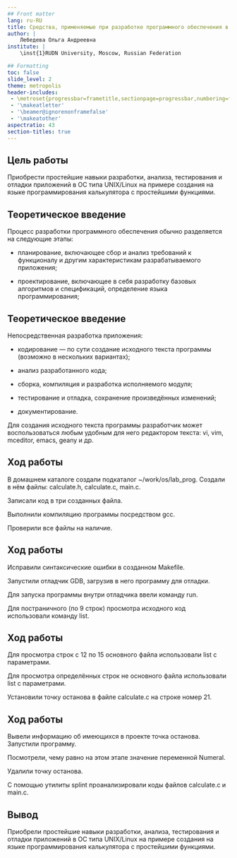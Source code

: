 ```yaml
---
## Front matter
lang: ru-RU
title: Средства, применяемые при разработке программного обеспечения в ОС типа UNIX/Linux
author: |
	Лебедева Ольга Андреевна
institute: |
	\inst{1}RUDN University, Moscow, Russian Federation

## Formatting
toc: false
slide_level: 2
theme: metropolis
header-includes: 
 - \metroset{progressbar=frametitle,sectionpage=progressbar,numbering=fraction}
 - '\makeatletter'
 - '\beamer@ignorenonframefalse'
 - '\makeatother'
aspectratio: 43
section-titles: true
---
```


## Цель работы 

Приобрести простейшие навыки разработки, анализа, тестирования и отладки приложений в ОС типа UNIX/Linux на примере создания на языке программирования калькулятора с простейшими функциями.

## Теоретическое введение

Процесс разработки программного обеспечения обычно разделяется на следующие
этапы:

- планирование, включающее сбор и анализ требований к функционалу и другим характеристикам разрабатываемого приложения;

- проектирование, включающее в себя разработку базовых алгоритмов и спецификаций, определение языка программирования;

## Теоретическое введение

Непосредственная разработка приложения:

- кодирование — по сути создание исходного текста программы (возможно
в нескольких вариантах);

- анализ разработанного кода;

- сборка, компиляция и разработка исполняемого модуля;

- тестирование и отладка, сохранение произведённых изменений;

- документирование.

Для создания исходного текста программы разработчик может воспользоваться любым удобным для него редактором текста: vi, vim, mceditor, emacs, geany и др.

## Ход работы

В домашнем каталоге создали подкаталог ~/work/os/lab_prog. Создали в нём файлы: calculate.h, calculate.c, main.c.

Записали код в три созданных файла. 

Выполнили компиляцию программы посредством gcc.

Проверили все файлы на наличие. 

## Ход работы

Исправили синтаксические ошибки в созданном Makefile.

Запустили отладчик GDB, загрузив в него программу для отладки.

Для запуска программы внутри отладчика ввели команду run.

Для постраничного (по 9 строк) просмотра исходного код использовали команду list. 

## Ход работы

Для просмотра строк с 12 по 15 основного файла использовали list с параметрами.

Для просмотра определённых строк не основного файла использовали list с параметрами.

Установили точку останова в файле calculate.c на строке номер 21.

## Ход работы

Вывели информацию об имеющихся в проекте точка останова. Запустили программу. 

Посмотрели, чему равно на этом этапе значение переменной Numeral. 

Удалили точку останова. 

С помощью утилиты splint проанализировали коды файлов calculate.c и main.c. 

## Вывод

Приобрели простейшие навыки разработки, анализа, тестирования и отладки приложений в ОС типа UNIX/Linux на примере создания на языке программирования калькулятора с простейшими функциями.
